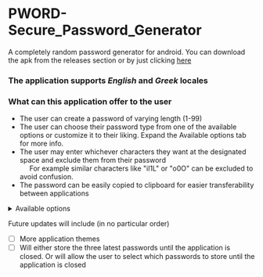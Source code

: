 # PWORD-Secure_Password_Generator
 A completely random password generator for android. You can download the apk from the releases section or by just clicking [here](https://github.com/GianniosApostolos/PWORD-Secure_Password_Generator/releases)
 
  ### The application supports *English* and *Greek* locales
 
 ### What can this application offer to the user
 * The user can create a password of varying length (1-99)
 * The user can choose their password type from one of the available options or customize it to their liking. Expand the Available options tab for more info. 
 * The user may enter whichever characters they want at the designated space and exclude them from their password  
 &nbsp;&nbsp;&nbsp;&nbsp; For example similar characters like "il1L" or "o0O" can be excluded to avoid confusion.
 * The password can be easily copied to clipboard for easier transferability between applications
 
 <details>
 <summary>Available options</summary>
&nbsp;&nbsp;&nbsp;&nbsp; 1. Alphanumerical (all upper and lower case letters and numbers) </br>   
&nbsp;&nbsp;&nbsp;&nbsp; 2. Digits (numbers only) </br>
&nbsp;&nbsp;&nbsp;&nbsp; 3. All Letters (Upper and lower case letters) </br>
&nbsp;&nbsp;&nbsp;&nbsp; 4. Lowercase Letters </br>
&nbsp;&nbsp;&nbsp;&nbsp; 5. Uppercase Letters </br>
&nbsp;&nbsp;&nbsp;&nbsp; 6. Symbols (!@#$%^&*-+(){}/|<>?_=) </br>
&nbsp;&nbsp;&nbsp;&nbsp; 7. All (All of the above) </br>
&nbsp;&nbsp;&nbsp;&nbsp; 8. Custom (Include or exclude multiple of the above options)
</details>
 
 Future updates will include (in no particular order)
 - [ ] More application themes
 - [ ] Will either store the three latest passwords until the application is closed. Or will allow the user to select which passwords to store until the application is closed
